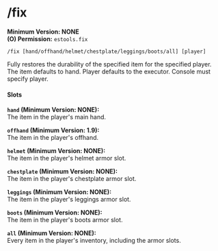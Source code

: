 # /fix

**Minimum Version: NONE**  
**(O) Permission:** `estools.fix`
```
/fix [hand/offhand/helmet/chestplate/leggings/boots/all] [player]
```

Fully restores the durability of the specified item for the specified player.
The item defaults to hand. Player defaults to the executor. Console must specify player.

#### Slots

**`hand` (Minimum Version: NONE):**  
The item in the player's main hand.

**`offhand` (Minimum Version: 1.9):**  
The item in the player's offhand.

**`helmet` (Minimum Version: NONE):**  
The item in the player's helmet armor slot.

**`chestplate` (Minimum Version: NONE):**  
The item in the player's chestplate armor slot.

**`leggings` (Minimum Version: NONE):**  
The item in the player's leggings armor slot.

**`boots` (Minimum Version: NONE):**  
The item in the player's boots armor slot.

**`all` (Minimum Version: NONE):**  
Every item in the player's inventory, including the armor slots.
